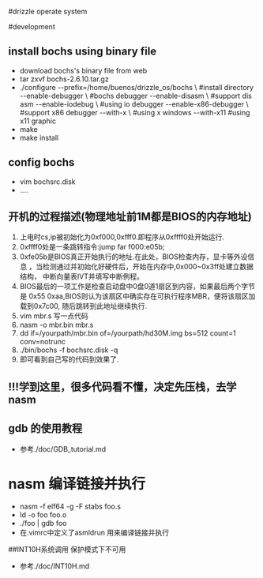 #drizzle operate system

#development

## install bochs using binary file

* download bochs's binary file from web
* tar zxvf bochs-2.6.10.tar.gz
* ./configure --prefix=/home/buenos/drizzle_os/bochs \    #install directory
	      --enable-debugger \                         #bochs debugger
	      --enable-disasm \                           #support dis asm
	      --enable-iodebug \                          #using io debugger
	      --enable-x86-debugger \			  #support x86 debugger
	      --with-x \                                  #using x windows
	      --with-x11                                  #using x11 graphic
* make
* make install

## config bochs
* vim bochsrc.disk
* ....

## 开机的过程描述(物理地址前1M都是BIOS的内存地址)
1. 上电时cs,ip被初始化为0xf000,0xfff0.即程序从0xffff0处开始运行.
2. 0xffff0处是一条跳转指令:jump far f000:e05b;
3. 0xfe05b是BIOS真正开始执行的地址.在此处，BIOS检查内存，显卡等外设信息
  ，当检测通过并初始化好硬件后，开始在内存中,0x000~0x3ff处建立数据结构，
  中断向量表IVT并填写中断例程。
4. BIOS最后的一项工作是检查启动盘中0盘0道1扇区到内容，如果最后两个字节是
  0x55 0xaa,BIOS则认为该扇区中确实存在可执行程序MBR，便将该扇区加载到0x7c00,
  随后跳转到此地址继续执行.
5. vim mbr.s 写一点代码 
6. nasm -o mbr.bin mbr.s
7. dd if=/yourpath/mbr.bin of=/yourpath/hd30M.img bs=512 count=1 conv=notrunc
8. ./bin/bochs -f bochsrc.disk -q
9. 即可看到自己写的代码到效果了.



## !!!学到这里，很多代码看不懂，决定先压栈，去学nasm
## gdb 的使用教程
* 参考./doc/GDB_tutorial.md


# nasm 编译链接并执行
* nasm -f elf64 -g -F stabs foo.s
* ld -o foo foo.o
* ./foo |  gdb foo
* 在.vimrc中定义了asmldrun 用来编译链接并执行

##INT10H系统调用
保护模式下不可用
* 参考./doc/INT10H.md













